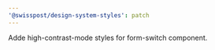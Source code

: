 ```yaml
---
'@swisspost/design-system-styles': patch
---
```


Adde high-contrast-mode styles for form-switch component.
